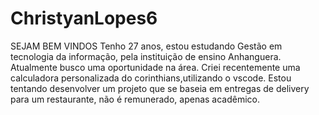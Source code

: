 # ChristyanLopes6
SEJAM BEM VINDOS
Tenho 27 anos, estou estudando Gestão em tecnologia da informação, pela instituição de ensino Anhanguera.
Atualmente busco uma oportunidade na área.
Criei recentemente uma calculadora personalizada do corinthians,utilizando o vscode.
Estou tentando desenvolver um projeto que se baseia em entregas de delivery para um restaurante, não é remunerado, apenas acadêmico.


